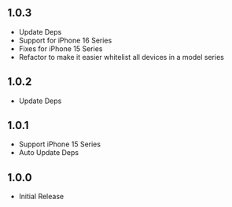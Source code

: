 ## 1.0.3
* Update Deps
* Support for iPhone 16 Series
* Fixes for iPhone 15 Series
* Refactor to make it easier whitelist all devices in a model series

## 1.0.2
* Update Deps

## 1.0.1

* Support iPhone 15 Series
* Auto Update Deps
## 1.0.0

* Initial Release
